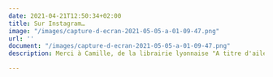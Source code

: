 ```yaml
---
date: 2021-04-21T12:50:34+02:00
title: Sur Instagram…
image: "/images/capture-d-ecran-2021-05-05-a-01-09-47.png"
url: ''
document: "/images/capture-d-ecran-2021-05-05-a-01-09-47.png"
description: Merci à Camille, de la librairie lyonnaise "A titre d'aile"

---
```

